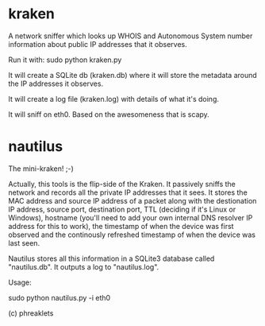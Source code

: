 # kraken 
A network sniffer which looks up WHOIS and Autonomous System number information about public IP addresses that it observes.

Run it with: sudo python kraken.py

It will create a SQLite db (kraken.db) where it will store the metadata around the IP addresses it observes.

It will create a log file (kraken.log) with details of what it's doing.

It will sniff on eth0. Based on the awesomeness that is scapy.

# nautilus
The mini-kraken! ;-) 

Actually, this tools is the flip-side of the Kraken. It passively sniffs the network and records all the private IP addresses that it sees. It stores the MAC address and source IP address of a packet along with the destionation IP address, source port, destination port, TTL (deciding if it's Linux or Windows), hostname (you'll need to add your own internal DNS resolver IP address for this to work), the timestamp of when the device was first observed and the continously refreshed timestamp of when the device was last seen.

Nautilus stores all this information in a SQLite3 database called "nautilus.db". It outputs a log to "nautilus.log".

Usage:

sudo python nautilus.py -i eth0

(c) phreaklets
